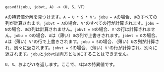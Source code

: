 ```
gesvd!(jobu, jobvt, A) -> (U, S, VT)
```

`A`の特異値分解を見つけます。`A = U * S * V'`。`jobu = A`の場合、`U`のすべての列が計算されます。`jobvt = A`の場合、`V'`のすべての行が計算されます。`jobu = N`の場合、`U`の列は計算されません。`jobvt = N`の場合、`V'`の行は計算されません。`jobu = O`の場合、`A`は（薄い）`U`の列で上書きされます。`jobvt = O`の場合、`A`は（薄い）`V'`の行で上書きされます。`jobu = S`の場合、（薄い）`U`の列が計算され、別々に返されます。`jobvt = S`の場合、（薄い）`V'`の行が計算され、別々に返されます。`jobu`と`jobvt`は両方とも`O`にすることはできません。

`U`、`S`、および`Vt`を返します。ここで、`S`は`A`の特異値です。
